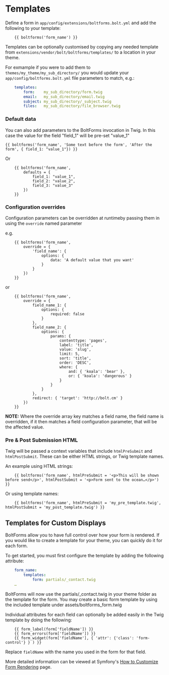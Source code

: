 Templates
=========


Define a form in `app/config/extensions/boltforms.bolt.yml` and add the 
following to your template:

```twig
    {{ boltforms('form_name') }}
```

Templates can be optionally customised by copying any needed template from
`extensions/vendor/bolt/boltforms/templates/` to a location in your theme.

For exmample if you were to add them to  `themes/my_theme/my_sub_directory/`
you would update your `app/config/boltforms.bolt.yml` file parameters to
match, e.g.:

```yaml
    templates:
        form:    my_sub_directory/form.twig
        email:   my_sub_directory/email.twig
        subject: my_sub_directory/_subject.twig
        files:   my_sub_directory/file_browser.twig
```

### Default data


You can also add parameters to the BoltForms invocation in Twig. In this case 
the value for the field "field_1" will be pre-set "value_1"

```twig
{{ boltforms('form_name', 'Some text before the form', 'After the form', { field_1: "value_1"}) }}
```

Or

```twig
    {{ boltforms('form_name',
        defaults = {
            field_1: "value_1",
            field_2: "value_2",
            field_3: "value_3"
        })
    }}
```

### Configuration overrides

Configuration parameters can be overridden at runtimeby passing them in using
the `override` named parameter 

e.g.

```twig
    {{ boltforms('form_name',
        override = {
            'field_name': {
                options: {
                    data: 'A default value that you want'
                }
            }
        })
    }}
```

or

```twig
    {{ boltforms('form_name',
        override = {
            field_name_1: {
                options: {
                    required: false
                }
            },
            field_name_2: {
                options: {
                    params: {
                        contenttype: 'pages',
                        label: 'title',
                        value: 'slug',
                        limit: 5,
                        sort: 'title',
                        order: 'DESC',
                        where: {
                            and: { 'koala': 'bear' },
                            or: { 'koala': 'dangerous' }
                        }
                    }
                }
            },
            redirect: { 'target': 'http://bolt.cm' }
        })
    }}
```

**NOTE:** 
Where the override array key matches a field name, the field name is
overridden, if it then matches a field configuration parameter, that will be
the affected value.


### Pre & Post Submission HTML

Twig will be passed a context variables that include `htmlPreSubmit` and 
`htmlPostSubmit`. These can be either HTML strings, or Twig template names.

An example using HTML strings:

```twig
    {{ boltforms('form_name', htmlPreSubmit = '<p>This will be shown before send</p>', htmlPostSubmit = '<p>Form sent to the ocean…</p>') }}  
```

Or using template names:

```twig
    {{ boltforms('form_name', htmlPreSubmit = 'my_pre_template.twig', htmlPostSubmit = 'my_post_template.twig') }}  
```


Templates for Custom Displays
-----------------------------

BoltForms allow you to have full control over how your form is rendered. If 
you would like to create a template for your theme, you can quickly do it for 
each form.

To get started, you must first configure the template by adding the following 
attribute: 

```yaml
    form_name:
        templates: 
            form: partials/_contact.twig
    …
```

BoltForms will now use the partials/_contact.twig in your theme folder as the 
template for the form. You may create a basic form template by using the 
included template under assets/boltforms_form.twig

Individual attributes for each field can optionally be added easily in the Twig 
template by doing the following:

```twig
    {{ form_label(form['fieldName']) }}
    {{ form_errors(form['fieldName']) }}
    {{ form_widget(form['fieldName'], { 'attr': {'class': 'form-control'} } ) }}
```

Replace `fieldName` with the name you used in the form for that field.

More detailed information can be viewed at Symfony's 
[How to Customize Form Rendering](http://symfony.com/doc/current/cookbook/form/form_customization.html) 
page.
